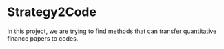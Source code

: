 # Strategy2Code
In this project, we are trying to find methods that can transfer quantitative finance papers to codes.
